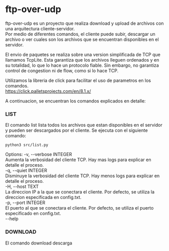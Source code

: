# ftp-over-udp

ftp-over-udp es un proyecto que realiza download y upload de archivos con una arquitectura cliente-servidor.  
Por medio de diferentes comandos, el cliente puede subir, descargar un archivo o ver cuales son los archivos que se encuentran disponibles en el servidor.  

El envio de paquetes se realiza sobre una version simplificada de TCP que llamamos TcpLite. Esta garantiza que los archivos lleguen ordenados y en su totalidad, lo que lo hace un protocolo fiable. Sin embargo, no garantiza control de congestion ni de flow, como si lo hace TCP.  

Utilizamos la libreria de click para facilitar el uso de parametros en los comandos.  
https://click.palletsprojects.com/en/8.1.x/  


A continuacion, se encuentran los comandos explicados en detalle:   

### LIST  

El comando list lista todos los archivos que estan disponibles en el servidor y pueden ser descargados por el cliente.
Se ejecuta con el siguiente comando:  

    python3 src/list.py 

Options:
    -v, --verbose INTEGER  
Aumenta la verbosidad del cliente TCP. Hay mas logs para explicar en detalle el proceso.  
    -q, --quiet INTEGER  
Disminuye la verbosidad del cliente TCP. Hay menos logs para explicar en detalle el proceso.  
    -H, --host TEXT  
La direccion IP a la que se conectara el cliente. Por defecto, se utiliza la direccion especificada en config.txt.  
    -p, --port INTEGER  
El puerto al que se conectara el cliente. Por defecto, se utiliza el puerto especificado en config.txt.  
    --help   

### DOWNLOAD  

El comando download descarga 
